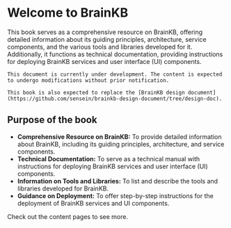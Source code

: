 # Welcome to BrainKB

This book serves as a comprehensive resource on BrainKB, offering detailed information about its guiding principles, architecture, service components, and the various tools and libraries developed for it. Additionally, it functions as technical documentation, providing instructions for deploying BrainKB services and user interface (UI) components.

```{warning}
This document is currently under development. The content is expected to undergo modifications without prior notification.
```

```{important}
This book is also expected to replace the [BrainKB design document](https://github.com/sensein/brainkb-design-document/tree/design-doc).
```
## Purpose of the book
- **Comprehensive Resource on BrainKB:** To provide detailed information about BrainKB, including its guiding principles, architecture, and service components.
- **Technical Documentation:** To serve as a technical manual with instructions for deploying BrainKB services and user interface (UI) components.
- **Information on Tools and Libraries:** To list and describe the tools and libraries developed for BrainKB.
- **Guidance on Deployment:** To offer step-by-step instructions for the deployment of BrainKB services and UI components.


Check out the content pages to see more.

```{tableofcontents}
```
